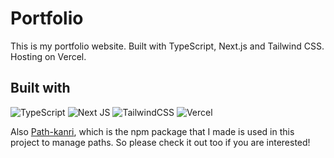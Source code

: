 # Portfolio
This is my portfolio website.
Built with TypeScript, Next.js and Tailwind CSS. Hosting on Vercel.

## Built with
![TypeScript](https://img.shields.io/badge/typescript-%23007ACC.svg?style=for-the-badge&logo=typescript&logoColor=white)
![Next JS](https://img.shields.io/badge/Next-black?style=for-the-badge&logo=next.js&logoColor=white)
![TailwindCSS](https://img.shields.io/badge/tailwindcss-%2338B2AC.svg?style=for-the-badge&logo=tailwind-css&logoColor=white)
![Vercel](https://img.shields.io/badge/vercel-%23000000.svg?style=for-the-badge&logo=vercel&logoColor=white)

Also [Path-kanri](https://github.com/koyablue/path-kanri), which is the npm package that I made is used in this project to manage paths. So please check it out too if you are interested!